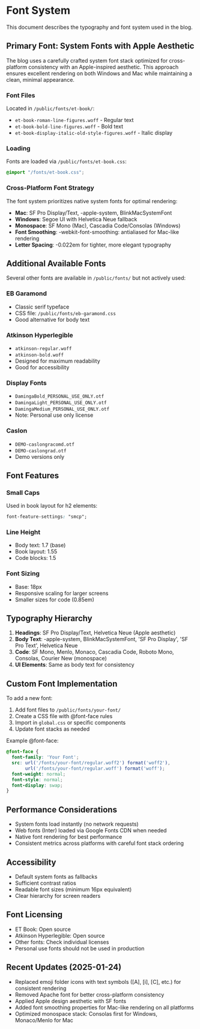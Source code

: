 # Font System

This document describes the typography and font system used in the blog.

## Primary Font: System Fonts with Apple Aesthetic

The blog uses a carefully crafted system font stack optimized for cross-platform consistency with an Apple-inspired aesthetic. This approach ensures excellent rendering on both Windows and Mac while maintaining a clean, minimal appearance.

### Font Files

Located in `/public/fonts/et-book/`:
- `et-book-roman-line-figures.woff` - Regular text
- `et-book-bold-line-figures.woff` - Bold text
- `et-book-display-italic-old-style-figures.woff` - Italic display

### Loading

Fonts are loaded via `/public/fonts/et-book.css`:
```css
@import "/fonts/et-book.css";
```

### Cross-Platform Font Strategy

The font system prioritizes native system fonts for optimal rendering:
- **Mac**: SF Pro Display/Text, -apple-system, BlinkMacSystemFont
- **Windows**: Segoe UI with Helvetica Neue fallback
- **Monospace**: SF Mono (Mac), Cascadia Code/Consolas (Windows)
- **Font Smoothing**: -webkit-font-smoothing: antialiased for Mac-like rendering
- **Letter Spacing**: -0.022em for tighter, more elegant typography

## Additional Available Fonts

Several other fonts are available in `/public/fonts/` but not actively used:

### EB Garamond
- Classic serif typeface
- CSS file: `/public/fonts/eb-garamond.css`
- Good alternative for body text

### Atkinson Hyperlegible
- `atkinson-regular.woff`
- `atkinson-bold.woff`
- Designed for maximum readability
- Good for accessibility

### Display Fonts
- `DamingaBold_PERSONAL_USE_ONLY.otf`
- `DamingaLight_PERSONAL_USE_ONLY.otf`
- `DamingaMedium_PERSONAL_USE_ONLY.otf`
- Note: Personal use only license

### Caslon
- `DEMO-caslongracomd.otf`
- `DEMO-caslongrad.otf`
- Demo versions only

## Font Features

### Small Caps
Used in book layout for h2 elements:
```css
font-feature-settings: "smcp";
```

### Line Height
- Body text: 1.7 (base)
- Book layout: 1.55
- Code blocks: 1.5

### Font Sizing
- Base: 18px
- Responsive scaling for larger screens
- Smaller sizes for code (0.85em)

## Typography Hierarchy

1. **Headings**: SF Pro Display/Text, Helvetica Neue (Apple aesthetic)
2. **Body Text**: -apple-system, BlinkMacSystemFont, 'SF Pro Display', 'SF Pro Text', Helvetica Neue
3. **Code**: SF Mono, Menlo, Monaco, Cascadia Code, Roboto Mono, Consolas, Courier New (monospace)
4. **UI Elements**: Same as body text for consistency

## Custom Font Implementation

To add a new font:

1. Add font files to `/public/fonts/your-font/`
2. Create a CSS file with @font-face rules
3. Import in `global.css` or specific components
4. Update font stacks as needed

Example @font-face:
```css
@font-face {
  font-family: 'Your Font';
  src: url('/fonts/your-font/regular.woff2') format('woff2'),
       url('/fonts/your-font/regular.woff') format('woff');
  font-weight: normal;
  font-style: normal;
  font-display: swap;
}
```

## Performance Considerations

- System fonts load instantly (no network requests)
- Web fonts (Inter) loaded via Google Fonts CDN when needed
- Native font rendering for best performance
- Consistent metrics across platforms with careful font stack ordering

## Accessibility

- Default system fonts as fallbacks
- Sufficient contrast ratios
- Readable font sizes (minimum 16px equivalent)
- Clear hierarchy for screen readers

## Font Licensing

- ET Book: Open source
- Atkinson Hyperlegible: Open source
- Other fonts: Check individual licenses
- Personal use fonts should not be used in production

## Recent Updates (2025-01-24)

- Replaced emoji folder icons with text symbols ([A], [i], [C], etc.) for consistent rendering
- Removed Apache font for better cross-platform consistency
- Applied Apple design aesthetic with SF fonts
- Added font smoothing properties for Mac-like rendering on all platforms
- Optimized monospace stack: Consolas first for Windows, Monaco/Menlo for Mac